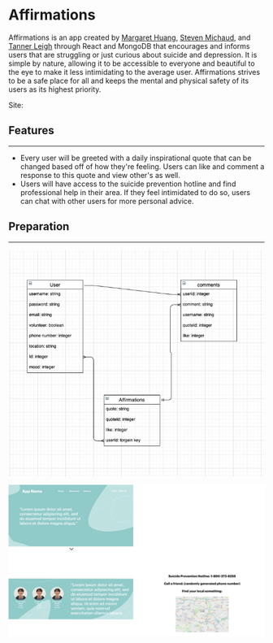# Affirmations

Affirmations is an app created by [Margaret Huang](https://github.com/margaret-jihua), [Steven Michaud](https://github.com/Michaudsr), and [Tanner Leigh](https://github.com/thleigh) through React and MongoDB that encourages and informs users that are struggling or just curious about suicide and depression.
It is simple by nature, allowing it to be accessible to everyone and beautiful to the eye to make it less intimidating to the average user. 
Affirmations strives to be a safe place for all and keeps the mental and physical safety of its users as its highest priority.

Site: 


## Features
<hr/>

*  Every user will be greeted with a daily inspirational quote that can be changed based off of how they're feeling. Users can like and comment a response to this quote and view other's as well.
*  Users will have access to the suicide prevention hotline and find professional help in their area. If they feel intimidated to do so, users can chat with other users for more personal advice.

## Preparation 
<hr/>

![ERD](./README-assets/erd.png)

![wireframe](./README-assets/wireframe.png)